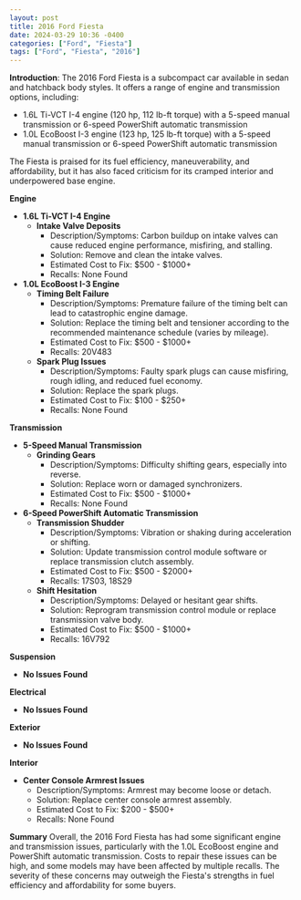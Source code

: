 ```yaml
---
layout: post
title: 2016 Ford Fiesta
date: 2024-03-29 10:36 -0400
categories: ["Ford", "Fiesta"]
tags: ["Ford", "Fiesta", "2016"]
---
```

**Introduction**:
The 2016 Ford Fiesta is a subcompact car available in sedan and hatchback body styles. It offers a range of engine and transmission options, including:

* 1.6L Ti-VCT I-4 engine (120 hp, 112 lb-ft torque) with a 5-speed manual transmission or 6-speed PowerShift automatic transmission
* 1.0L EcoBoost I-3 engine (123 hp, 125 lb-ft torque) with a 5-speed manual transmission or 6-speed PowerShift automatic transmission

The Fiesta is praised for its fuel efficiency, maneuverability, and affordability, but it has also faced criticism for its cramped interior and underpowered base engine.

**Engine**
* **1.6L Ti-VCT I-4 Engine**
    * **Intake Valve Deposits**
        * Description/Symptoms: Carbon buildup on intake valves can cause reduced engine performance, misfiring, and stalling.
        * Solution: Remove and clean the intake valves.
        * Estimated Cost to Fix: $500 - $1000+
        * Recalls: None Found
* **1.0L EcoBoost I-3 Engine**
    * **Timing Belt Failure**
        * Description/Symptoms: Premature failure of the timing belt can lead to catastrophic engine damage.
        * Solution: Replace the timing belt and tensioner according to the recommended maintenance schedule (varies by mileage).
        * Estimated Cost to Fix: $500 - $1000+
        * Recalls: 20V483
    * **Spark Plug Issues**
        * Description/Symptoms: Faulty spark plugs can cause misfiring, rough idling, and reduced fuel economy.
        * Solution: Replace the spark plugs.
        * Estimated Cost to Fix: $100 - $250+
        * Recalls: None Found

**Transmission**
* **5-Speed Manual Transmission**
    * **Grinding Gears**
        * Description/Symptoms: Difficulty shifting gears, especially into reverse.
        * Solution: Replace worn or damaged synchronizers.
        * Estimated Cost to Fix: $500 - $1000+
        * Recalls: None Found
* **6-Speed PowerShift Automatic Transmission**
    * **Transmission Shudder**
        * Description/Symptoms: Vibration or shaking during acceleration or shifting.
        * Solution: Update transmission control module software or replace transmission clutch assembly.
        * Estimated Cost to Fix: $500 - $2000+
        * Recalls: 17S03, 18S29
    * **Shift Hesitation**
        * Description/Symptoms: Delayed or hesitant gear shifts.
        * Solution: Reprogram transmission control module or replace transmission valve body.
        * Estimated Cost to Fix: $500 - $1000+
        * Recalls: 16V792

**Suspension**
* **No Issues Found**

**Electrical**
* **No Issues Found**

**Exterior**
* **No Issues Found**

**Interior**
* **Center Console Armrest Issues**
    * Description/Symptoms: Armrest may become loose or detach.
    * Solution: Replace center console armrest assembly.
    * Estimated Cost to Fix: $200 - $500+
    * Recalls: None Found

**Summary**
Overall, the 2016 Ford Fiesta has had some significant engine and transmission issues, particularly with the 1.0L EcoBoost engine and PowerShift automatic transmission. Costs to repair these issues can be high, and some models may have been affected by multiple recalls. The severity of these concerns may outweigh the Fiesta's strengths in fuel efficiency and affordability for some buyers.
